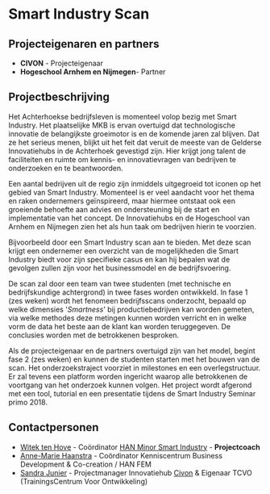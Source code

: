 # Smart Industry Scan

## Projecteigenaren en partners
+ **CIVON** - Projecteigenaar
+ **Hogeschool Arnhem en Nijmegen**- Partner
 

## Projectbeschrijving
Het Achterhoekse bedrijfsleven is momenteel volop bezig met Smart Industry. Het plaatselijke MKB is ervan overtuigd dat technologische innovatie de belangijkste groeimotor is en de komende jaren zal blijven. Dat ze het serieus menen, blijkt uit het feit dat veruit de meeste van de Gelderse Innovatiehubs in de Achterhoek gevestigd zijn. Hier krijgt jong talent de faciliteiten en ruimte om kennis- en innovatievragen van bedrijven te onderzoeken en te beantwoorden.

Een aantal bedrijven uit de regio zijn inmiddels uitgegroeid tot iconen op het gebied van Smart Industry. Momenteel is er veel aandacht voor het thema en raken ondernemers geïnspireerd, maar hiermee ontstaat ook een groeiende behoefte aan advies en ondersteuning bij de start en implementatie van het concept. De Innovatiehubs en de Hogeschool van Arnhem en Nijmegen zien het als hun taak om bedrijven hierin te voorzien.

Bijvoorbeeld door een Smart Industry scan aan te bieden. Met deze scan krijgt een ondernemer een overzicht van de mogelijkheden die Smart Industry biedt voor zijn specifieke casus en kan hij bepalen wat de gevolgen zullen zijn voor het businessmodel en de bedrijfsvoering.

De scan zal door een team van twee studenten (met technische en bedrijfskundige achtergrond) in twee fases worden ontwikkeld. In fase 1 (zes weken) wordt het fenomeen bedrijfsscans onderzocht, bepaald op welke dimensies '*Smartness*' bij productiebedrijven kan worden gemeten, via welke methodes deze metingen kunnen worden verricht en in welke vorm de data het beste aan de klant kan worden teruggegeven. De conclusies worden met de betrokkenen besproken.

Als de projecteigenaar en de partners overtuigd zijn van het model, begint fase 2 (zes weken) en kunnen de studenten starten met het bouwen van de scan. Het onderzoekstraject voorziet in milestones en een overlegstructuur. Er zal tevens een platform worden ingericht waarop alle betrokkenen de voortgang van het onderzoek kunnen volgen. Het project wordt afgerond met een tool, tutorial en een presentatie tijdens de Smart Industry Seminar primo 2018. 


## Contactpersonen
+ [Witek ten Hove](https://www.linkedin.com/in/witektenhove/) - Coördinator [HAN Minor Smart Industry](https://witusj.github.io/MinorSI/) - **Projectcoach**
+ [Anne-Marie Haanstra](https://www.han.nl/onderzoek/mensen/anne-marie-haanstra/) - Coördinator Kenniscentrum Business Development & Co-creation / HAN FEM
+ [Sandra Junier](https://www.linkedin.com/in/sandrajunier/?ppe=1) - Projectmanager Innovatiehub [Civon](http://www.civon.nl/) & Eigenaar TCVO (TrainingsCentrum Voor Ontwikkeling)
